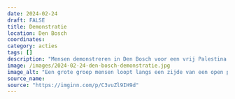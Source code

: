 ```yaml
---
date: 2024-02-24
draft: FALSE
title: Demonstratie
location: Den Bosch
coordinates: 
category: acties
tags: []
description: "Mensen demonstreren in Den Bosch voor een vrij Palestina. De demonstratie start op het Amadeiroplein (Kerkplein), waar verschillende sprekers het woord nemen. Vervolgens marcheren de mensen door de stad, met als eindpunt het Stationsplein."
image: /images/2024-02-24-den-bosch-demonstratie.jpg
image_alt: "Een grote groep mensen loopt langs een zijde van een open plein met Palestijnse vlagge, borden, megafoons en kuffiya. Op de achtergrond de ruimte van het open plein met enkele statige gebouwen en een gigantisch gotisch kerkgebouw."
source_name: 
source: "https://imginn.com/p/C3vuZl9IH9d"
---
```

